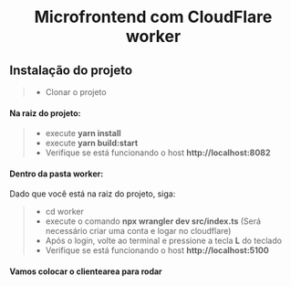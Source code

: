 <h1 align="center">
  <br>Microfrontend com CloudFlare worker
</h1>

## Instalação do projeto

> - Clonar o projeto

#### Na raiz do projeto:

> - execute <b>yarn install</b>
> - execute <b>yarn build:start</b>
> - Verifique se está funcionando o host <b>http://localhost:8082</b> 

#### Dentro da pasta worker:

Dado que você está na raiz do projeto, siga: 

> - cd worker
> - execute o comando <b>npx wrangler dev src/index.ts</b> (Será necessário criar uma conta e logar no cloudflare)
> - Após o login, volte ao terminal e pressione a tecla <b>L</b> do teclado
> - Verifique se está funcionando o host <b>http://localhost:5100</b>

#### Vamos colocar o clientearea para rodar

